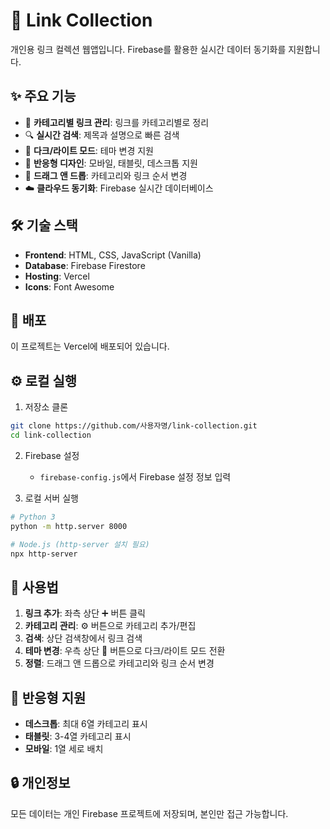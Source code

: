 # 🔗 Link Collection

개인용 링크 컬렉션 웹앱입니다. Firebase를 활용한 실시간 데이터 동기화를 지원합니다.

## ✨ 주요 기능

- 📂 **카테고리별 링크 관리**: 링크를 카테고리별로 정리
- 🔍 **실시간 검색**: 제목과 설명으로 빠른 검색
- 🌙 **다크/라이트 모드**: 테마 변경 지원
- 📱 **반응형 디자인**: 모바일, 태블릿, 데스크톱 지원
- 🔄 **드래그 앤 드롭**: 카테고리와 링크 순서 변경
- ☁️ **클라우드 동기화**: Firebase 실시간 데이터베이스

## 🛠️ 기술 스택

- **Frontend**: HTML, CSS, JavaScript (Vanilla)
- **Database**: Firebase Firestore
- **Hosting**: Vercel
- **Icons**: Font Awesome

## 🚀 배포

이 프로젝트는 Vercel에 배포되어 있습니다.

## ⚙️ 로컬 실행

1. 저장소 클론
```bash
git clone https://github.com/사용자명/link-collection.git
cd link-collection
```

2. Firebase 설정
   - `firebase-config.js`에서 Firebase 설정 정보 입력

3. 로컬 서버 실행
```bash
# Python 3
python -m http.server 8000

# Node.js (http-server 설치 필요)
npx http-server
```

## 📝 사용법

1. **링크 추가**: 좌측 상단 ➕ 버튼 클릭
2. **카테고리 관리**: ⚙️ 버튼으로 카테고리 추가/편집
3. **검색**: 상단 검색창에서 링크 검색
4. **테마 변경**: 우측 상단 🌙 버튼으로 다크/라이트 모드 전환
5. **정렬**: 드래그 앤 드롭으로 카테고리와 링크 순서 변경

## 📱 반응형 지원

- **데스크톱**: 최대 6열 카테고리 표시
- **태블릿**: 3-4열 카테고리 표시  
- **모바일**: 1열 세로 배치

## 🔒 개인정보

모든 데이터는 개인 Firebase 프로젝트에 저장되며, 본인만 접근 가능합니다. 